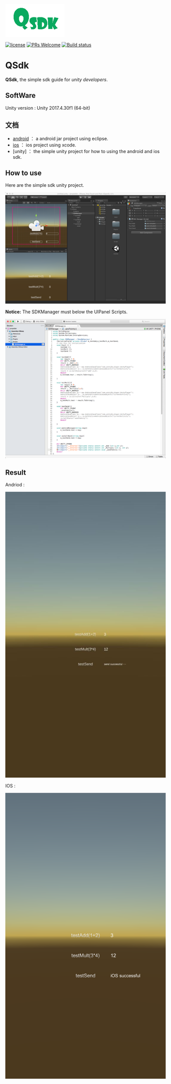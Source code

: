 ![Logo](./Image/logo.png)

[![license](http://img.shields.io/badge/license-MIT-blue.svg)](https://github.com/Tencent/InjectFix/blob/master/LICENSE)
[![PRs Welcome](https://img.shields.io/badge/PRs-welcome-blue.svg)](https://github.com/Tencent/InjectFix/pulls)
[![Build status](https://travis-ci.org/Tencent/InjectFix.svg?branch=master)](https://travis-ci.org/Tencent/InjectFix)

# QSdk

**QSdk**, the simple sdk guide for *unity developers*.

## SoftWare

Unity version : Unity 2017.4.30f1 (64-bit)


## 文档

* [android](./QSdkAndroid/README.md) ： a android jar project using eclipse.
* [ios](./QSdkIOS/README.md) ： ios project using xcode.
* [unity] ： the simple unity project for how to using the android and ios sdk.
  
## How to use

Here are the simple sdk unity project.

![unity icon](./Image/unity.png)

**Notice:**  The SDKManager must below the UIPanel Scripts.

![android icon](./Image/script.png)


## Result

Andriod :

![android icon](./Image/android.png)

IOS :

![ios icon](./Image/ios.png)
